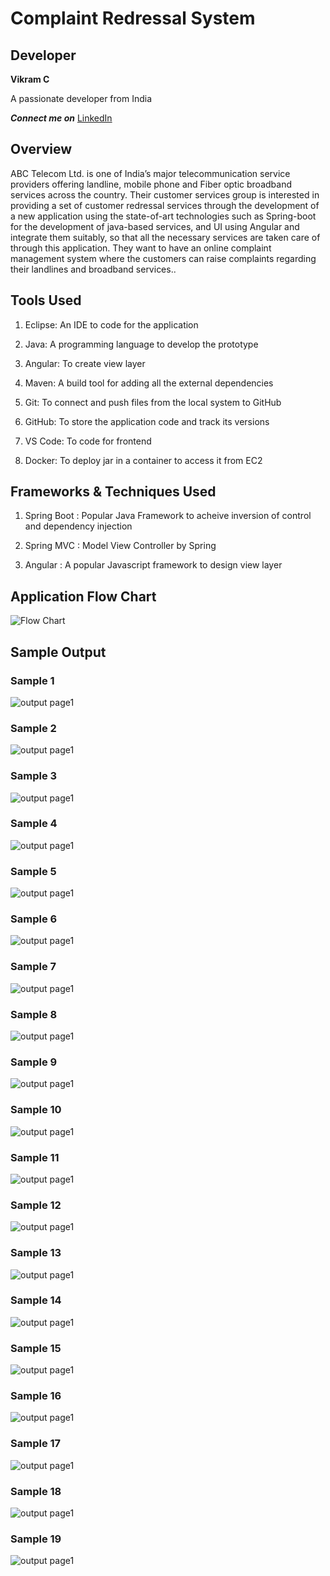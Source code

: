 # Complaint Redressal System

## Developer 

**Vikram C**

A passionate developer from India

***Connect me on*** [LinkedIn](https://www.linkedin.com/in/mcvrvikram/)

## Overview
ABC Telecom Ltd. is one of India’s major telecommunication service providers offering landline, mobile phone and Fiber optic broadband services across the country. Their customer services group is interested in providing a set of customer redressal services through the development of a new application using the state-of-art technologies such as Spring-boot for the development of java-based services, and UI using Angular and integrate them suitably, so that all the necessary services are taken care of through this application. They want to have an online complaint management system where the customers can raise complaints regarding their landlines and broadband services..
## Tools Used
1. Eclipse: An IDE to code for the application 

2. Java: A programming language to develop the prototype 

3. Angular: To create view layer

4. Maven: A build tool for adding all the external dependencies

5. Git: To connect and push files from the local system to GitHub 

6. GitHub: To store the application code and track its versions 

7. VS Code: To code for frontend

8. Docker: To deploy jar in a container to access it from EC2


## Frameworks & Techniques Used
1. Spring Boot : Popular Java Framework to acheive inversion of control and dependency injection

2. Spring MVC : Model View Controller by Spring

3. Angular : A popular Javascript framework to design view layer

## Application Flow Chart

![Flow Chart](https://github.com/mcvrvikram/Complaint-Frontend/blob/master/src/assets/flowchart.PNG)


## Sample Output

### Sample 1
![output page1](https://github.com/mcvrvikram/Complaint-Frontend/blob/master/src/assets/admin-create-user.PNG)

### Sample 2
![output page1](https://github.com/mcvrvikram/Complaint-Frontend/blob/master/src/assets/admin-create-user-success.PNG)


### Sample 3
![output page1](https://github.com/mcvrvikram/Complaint-Frontend/blob/master/src/assets/admin-delete-user.PNG)


### Sample 4
![output page1](https://github.com/mcvrvikram/Complaint-Frontend/blob/master/src/assets/admin-edit-user.PNG)

### Sample 5
![output page1](https://github.com/mcvrvikram/Complaint-Frontend/blob/master/src/assets/admin-list-users.PNG)

### Sample 6
![output page1](https://github.com/mcvrvikram/Complaint-Frontend/blob/master/src/assets/customer-create-ticket.PNG)

### Sample 7
![output page1](https://github.com/mcvrvikram/Complaint-Frontend/blob/master/src/assets/customer-see-tickets.PNG)

### Sample 8
![output page1](https://github.com/mcvrvikram/Complaint-Frontend/blob/master/src/assets/Customer-add-comments.PNG)

### Sample 9
![output page1](https://github.com/mcvrvikram/Complaint-Frontend/blob/master/src/assets/Customer-check-comments.PNG)

### Sample 10
![output page1](https://github.com/mcvrvikram/Complaint-Frontend/blob/master/src/assets/customer-feedback.PNG)
### Sample 11

![output page1](https://github.com/mcvrvikram/Complaint-Frontend/blob/master/src/assets/customer-feedback-form.PNG)

### Sample 12
![output page1](https://github.com/mcvrvikram/Complaint-Frontend/blob/master/src/assets/customer-ticket-acknowledge.PNG)

### Sample 13
![output page1](https://github.com/mcvrvikram/Complaint-Frontend/blob/master/src/assets/engineer-update-status.png)

### Sample 14
![output page1](https://github.com/mcvrvikram/Complaint-Frontend/blob/master/src/assets/engineer-add-comments.PNG)

### Sample 15
![output page1](https://github.com/mcvrvikram/Complaint-Frontend/blob/master/src/assets/engineer-see-comments.PNG)

### Sample 16
![output page1](https://github.com/mcvrvikram/Complaint-Frontend/blob/master/engineer-view-feedback.PNG)

### Sample 17
![output page1](https://github.com/mcvrvikram/Complaint-Frontend/blob/master/src/assets/manager-can-assign.PNG)


### Sample 18
![output page1](https://github.com/mcvrvikram/Complaint-Frontend/blob/master/src/assets/manager-assign-success.PNG)

### Sample 19
![output page1](https://github.com/mcvrvikram/Complaint-Frontend/blob/master/src/assets/Manager-view-feedback.PNG)
